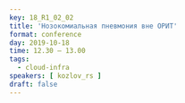 ```yaml
---
key: 18_R1_02_02
title: 'Нозокомиальная пневмония вне ОРИТ'
format: conference
day: 2019-10-18
time: 12.30 – 13.00
tags:
  - cloud-infra
speakers: [ kozlov_rs ]
draft: false
---
```

